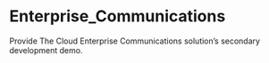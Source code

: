 # Enterprise_Communications
Provide The Cloud Enterprise Communications solution’s secondary development demo.
